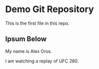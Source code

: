 # Demo Git Repository

This is the first file in this repo.

## Ipsum Below

My name is Alex Oros.

I am watching a replay of UFC 280.